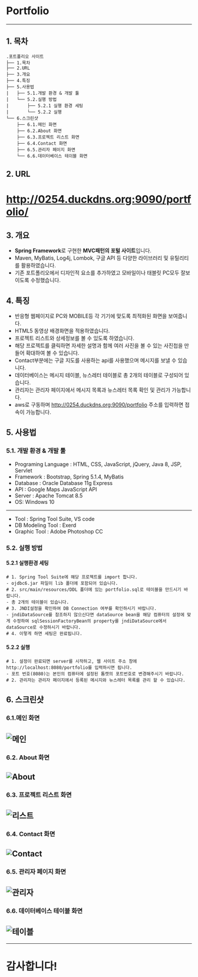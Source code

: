 # Portfolio

--------------
## 1. 목차
```
.포트폴리오 사이트
├── 1.목차
├── 2.URL
├── 3.개요
├── 4.특징
├── 5.사용법
|   ├── 5.1.개발 환경 & 개발 툴
|   └── 5.2.실행 방법
|       ├── 5.2.1 실행 환경 세팅
|       └── 5.2.2 실행
└── 6.스크린샷
    ├── 6.1.메인 화면
    ├── 6.2.About 화면
    ├── 6.3.프로젝트 리스트 화면
    ├── 6.4.Contact 화면
    ├── 6.5.관리자 페이지 화면
    └── 6.6.데이터베이스 테이블 화면
```

## 2. URL 
# http://0254.duckdns.org:9090/portfolio/



## 3. 개요
 - **Spring Framework**로 구현한 **MVC패턴의 포털 사이트**입니다. 
 - Maven, MyBatis, Log4j, Lombok, 구글 API 등 다양한 라이브러리 및 유틸리티를 활용하였습니다. 
 - 기존 포트폴리오에서 디자인적 요소를 추가하였고 모바일이나 태블릿 PC모두 잘보이도록 수정했습니다.
 
 
 
## 4. 특징
 - 반응형 웹페이지로 PC와 MOBILE등 각 기기에 맞도록 최적화된 화면을 보여줍니다.
 - HTML5 동영상 배경화면을 적용하였습니다.
 - 프로젝트 리스트와 상세정보를 볼 수 있도록 하였습니다.
 - 해당 프로젝트를 클릭하면 자세한 설명과 함께 여러 사진을 볼 수 있는 사진첩을 만들어 확대하여 볼 수 있습니다.
 - Contact부분에는 구글 지도를 사용하는 api를 사용했으며 메시지를 보낼 수 있습니다.
 - 데이터베이스는 메시지 테이블, 뉴스레터 테이블로 총 2개의 테이블로 구성되어 있습니다.
 - 관리자는 관리자 페이지에서 메시지 목록과 뉴스레터 목록 확인 및 관리가 가능합니다.
 - aws로 구동하며 http://0254.duckdns.org:9090/portfolio 주소를 입력하면 접속이 가능합니다.



## 5. 사용법
### 5.1. 개발 환경 & 개발 툴
- Programing Language : HTML, CSS, JavaScript, jQuery, Java 8, JSP, Servlet
- Framework : Bootstrap, Spring 5.1.4, MyBatis
- Database : Oracle Database 11g Express
- API : Google Maps JavaScript API
- Server : Apache Tomcat 8.5
- OS: Windows 10 
-----------------------------------------------------------------------------
- Tool : Spring Tool Suite, VS code
- DB Modeling Tool : Exerd
- Graphic Tool : Adobe Photoshop CC


### 5.2. 실행 방법
#### 5.2.1 실행환경 세팅
```
# 1. Spring Tool Suite에 해당 프로젝트를 import 합니다.
- ojdbc6.jar 파일이 lib 폴더에 포함되어 있습니다. 
# 2. src/main/resources/DDL 폴더에 있는 portfolio.sql로 테이블을 만드시기 바랍니다. 
- 총 2개의 테이블이 있습니다.
# 3. JNDI설정을 확인하여 DB Connection 여부를 확인하시기 바랍니다.
- jndiDataSource를 참조하지 않으신다면 dataSource bean을 해당 컴퓨터의 설정에 맞게 수정하여 sqlSessionFactoryBean의 property를 jndiDataSource에서 dataSource로 수정하시기 바랍니다.
# 4. 이렇게 하면 세팅은 완료됩니다.
```
#### 5.2.2 실행
```
# 1. 설정이 완료되면 server를 시작하고, 웹 사이트 주소 창에 http://localhost:8080/portfolio를 입력하시면 됩니다. 
- 포트 번호(8080)는 본인의 컴퓨터에 설정된 톰캣의 포트번호로 변경해주시기 바랍니다. 
# 2. 관리자는 관리자 페이지에서 등록된 메시지와 뉴스레터 목록를 관리 할 수 있습니다.
```


## 6. 스크린샷

### 6.1.메인 화면
 ![메인](./screenshot/npf2.PNG)
 -------------

### 6.2. About 화면
 ![About](./screenshot/npf3.PNG)
 -------------
 
 ### 6.3. 프로젝트 리스트 화면
 ![리스트](./screenshot/npf4.PNG)
 -------------
  
 ### 6.4. Contact 화면
 ![Contact](./screenshot/npf5.PNG)
 -------------
  
 ### 6.5. 관리자 페이지 화면
 ![관리자](./screenshot/npf6.PNG)
 -------------
  
 ### 6.6. 데이터베이스 테이블 화면
 ![테이블](./screenshot/pf13.PNG)
 -------------

------------------------------------------------------------------------------
# 감사합니다!
